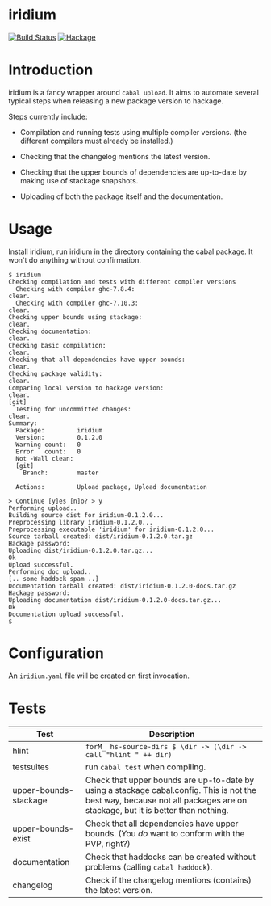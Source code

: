 # iridium

[![Build Status](https://secure.travis-ci.org/lspitzner/iridium.svg)](http://travis-ci.org/lspitzner/iridium)
[![Hackage](https://img.shields.io/hackage/v/iridium.svg)](https://hackage.haskell.org/package/iridium)

# Introduction

iridium is a fancy wrapper around `cabal upload`. It aims to automate
several typical steps when releasing a new package version to hackage.

Steps currently include:

- Compilation and running tests using multiple compiler versions.
  (the different compilers must already be installed.)

- Checking that the changelog mentions the latest version.

- Checking that the upper bounds of dependencies
  are up-to-date by making use of stackage snapshots.

- Uploading of both the package itself and the documentation.

# Usage

Install iridium, run iridium in the directory containing the cabal package.
It won't do anything without confirmation.

~~~~
$ iridium
Checking compilation and tests with different compiler versions
  Checking with compiler ghc-7.8.4:                                   clear.
  Checking with compiler ghc-7.10.3:                                  clear.
Checking upper bounds using stackage:                                 clear.
Checking documentation:                                               clear.
Checking basic compilation:                                           clear.
Checking that all dependencies have upper bounds:                     clear.
Checking package validity:                                            clear.
Comparing local version to hackage version:                           clear.
[git]
  Testing for uncommitted changes:                                    clear.
Summary:
  Package:         iridium
  Version:         0.1.2.0
  Warning count:   0
  Error   count:   0
  Not -Wall clean:
  [git]
    Branch:        master

  Actions:         Upload package, Upload documentation

> Continue [y]es [n]o? > y
Performing upload..
Building source dist for iridium-0.1.2.0...
Preprocessing library iridium-0.1.2.0...
Preprocessing executable 'iridium' for iridium-0.1.2.0...
Source tarball created: dist/iridium-0.1.2.0.tar.gz
Hackage password:
Uploading dist/iridium-0.1.2.0.tar.gz...
Ok
Upload successful.
Performing doc upload..
[.. some haddock spam ..]
Documentation tarball created: dist/iridium-0.1.2.0-docs.tar.gz
Hackage password:
Uploading documentation dist/iridium-0.1.2.0-docs.tar.gz...
Ok
Documentation upload successful.
$
~~~~

# Configuration

An `iridium.yaml` file will be created on first invocation.

# Tests

| Test | Description |
| --- | --- |
| hlint | `forM_ hs-source-dirs $ \dir -> (\dir -> call "hlint " ++ dir)` |
| testsuites | run `cabal test` when compiling. |
| upper-bounds-stackage | Check that upper bounds are up-to-date by using a stackage cabal.config. This is not the best way, because not all packages are on stackage, but it is better than nothing. |
| upper-bounds-exist | Check that all dependencies have upper bounds. (You _do_ want to conform with the PVP, right?) |
| documentation | Check that haddocks can be created without problems (calling `cabal haddock`). |
| changelog | Check if the changelog mentions (contains) the latest version. |
